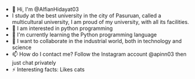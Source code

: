 - 👋 Hi, I'm @AlfianHidayat03
- I study at the best university in the city of Pasuruan, called a multicultural university, I am proud of my university, with all its facilities.
- 👀 I am interested in python programming
- 🌱 I'm currently learning the Python programming language
- 💞️ I want to collaborate in the industrial world, both in technology and science
- 📫 How do I contact me? Follow the Instagram account @apinn03 then just chat privately
- ⚡ Interesting facts: Likes cats

<!---
AlfianHidayat03/AlfianHidayat03 is a ✨ special ✨ repository because its `README.md` (this file) appears on your GitHub profile.
You can click the Preview link to take a look at your changes.
--->
